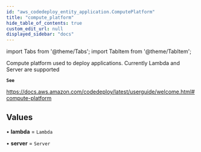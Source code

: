 ```yaml
---
id: "aws_codedeploy_entity_application.ComputePlatform"
title: "compute_platform"
hide_table_of_contents: true
custom_edit_url: null
displayed_sidebar: "docs"
---
```


import Tabs from '@theme/Tabs';
import TabItem from '@theme/TabItem';

Compute platform used to deploy applications. Currently Lambda and Server are supported

**`See`**

https://docs.aws.amazon.com/codedeploy/latest/userguide/welcome.html#compute-platform

## Values

• **lambda** = `Lambda`

• **server** = `Server`
